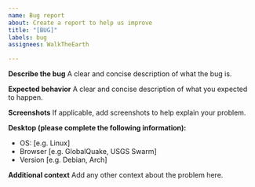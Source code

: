 ```yaml
---
name: Bug report
about: Create a report to help us improve
title: "[BUG]"
labels: bug
assignees: WalkTheEarth

---
```


**Describe the bug**
A clear and concise description of what the bug is.

**Expected behavior**
A clear and concise description of what you expected to happen.

**Screenshots**
If applicable, add screenshots to help explain your problem.

**Desktop (please complete the following information):**
 - OS: [e.g. Linux]
 - Browser [e.g. GlobalQuake, USGS Swarm]
 - Version [e.g. Debian, Arch]

**Additional context**
Add any other context about the problem here.
